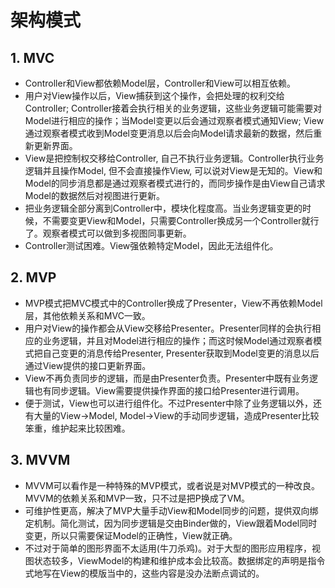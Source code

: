 # 架构模式

## 1. MVC
* Controller和View都依赖Model层，Controller和View可以相互依赖。
* 用户对View操作以后，View捕获到这个操作，会把处理的权利交给Controller; Controller接着会执行相关的业务逻辑，这些业务逻辑可能需要对Model进行相应的操作；当Model变更以后会通过观察者模式通知View; View通过观察者模式收到Model变更消息以后会向Model请求最新的数据，然后重新更新界面。
* View是把控制权交移给Controller, 自己不执行业务逻辑。Controller执行业务逻辑并且操作Model, 但不会直接操作View, 可以说对View是无知的。View和Model的同步消息都是通过观察者模式进行的，而同步操作是由View自己请求Model的数据然后对视图进行更新。
* 把业务逻辑全部分离到Controller中，模块化程度高。当业务逻辑变更的时候，不需要变更View和Model，只需要Controller换成另一个Controller就行了。观察者模式可以做到多视图同事更新。
* Controller测试困难。View强依赖特定Model，因此无法组件化。

## 2. MVP
* MVP模式把MVC模式中的Controller换成了Presenter，View不再依赖Model层，其他依赖关系和MVC一致。
* 用户对View的操作都会从View交移给Presenter。Presenter同样的会执行相应的业务逻辑，并且对Model进行相应的操作；而这时候Model通过观察者模式把自己变更的消息传给Presenter, Presenter获取到Model变更的消息以后通过View提供的接口更新界面。
* View不再负责同步的逻辑，而是由Presenter负责。Presenter中既有业务逻辑也有同步逻辑。View需要提供操作界面的接口给Presenter进行调用。
* 便于测试，View也可以进行组件化。不过Presenter中除了业务逻辑以外，还有大量的View->Model, Model->View的手动同步逻辑，造成Presenter比较笨重，维护起来比较困难。

## 3. MVVM
* MVVM可以看作是一种特殊的MVP模式，或者说是对MVP模式的一种改良。MVVM的依赖关系和MVP一致，只不过是把P换成了VM。
* 可维护性更高，解决了MVP大量手动View和Model同步的问题，提供双向绑定机制。简化测试，因为同步逻辑是交由Binder做的，View跟着Model同时变更，所以只需要保证Model的正确性，View就正确。
* 不过对于简单的图形界面不太适用(牛刀杀鸡)。对于大型的图形应用程序，视图状态较多，ViewModel的构建和维护成本会比较高。数据绑定的声明是指令式地写在View的模版当中的，这些内容是没办法断点调试的。


